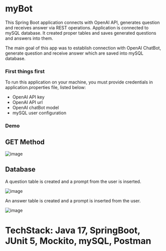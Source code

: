 # myBot
This Spring Boot application connects with OpenAI API, generates question and receives answer via REST operations. 
Application is connected to mySQL database. It created proper tables and saves generated questions and answers into them.

The main goal of this app was to establish connection with OpenAI ChatBot, generate question and receive answer which are saved into mySQL database.


### First things first
To run this application on your machine, you must provide credentials in application.properties file, listed below:
- OpenAI API key
- OpenAI API url
- OpenAI chatBot model
- mySQL user configuration

### Demo 

## GET Method

![image](https://github.com/Nique1/myBot/assets/84642454/ae05d156-1b3b-4a0f-883b-d55d11b8017f)

## Database 
A question table is created and a prompt from the user is inserted.

![image](https://github.com/Nique1/myBot/assets/84642454/204037e1-825d-4dc9-a152-57f26d7dda03)

An answer table is created and a prompt is inserted from the user.

![image](https://github.com/Nique1/myBot/assets/84642454/b4d9f7f6-dc3d-41fb-a824-7cb00814a4ed)

# TechStack: Java 17, SpringBoot, JUnit 5, Mockito, mySQL, Postman 
